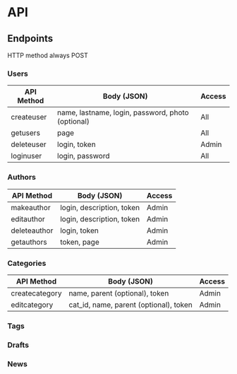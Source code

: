 # API

## Endpoints

HTTP method always POST

### Users

API Method | Body (JSON) | Access
---|---|---
createuser | name, lastname, login, password, photo (optional) | All
getusers | page | All
deleteuser | login, token | Admin
loginuser | login, password | All

### Authors

API Method | Body (JSON) | Access
---|---|---
makeauthor | login, description, token | Admin
editauthor | login, description, token | Admin
deleteauthor | login, token | Admin
getauthors | token, page | Admin

### Categories

API Method | Body (JSON) | Access
---|---|---
createcategory | name, parent (optional), token | Admin
editcategory | cat_id, name, parent (optional), token | Admin

### Tags

### Drafts

### News